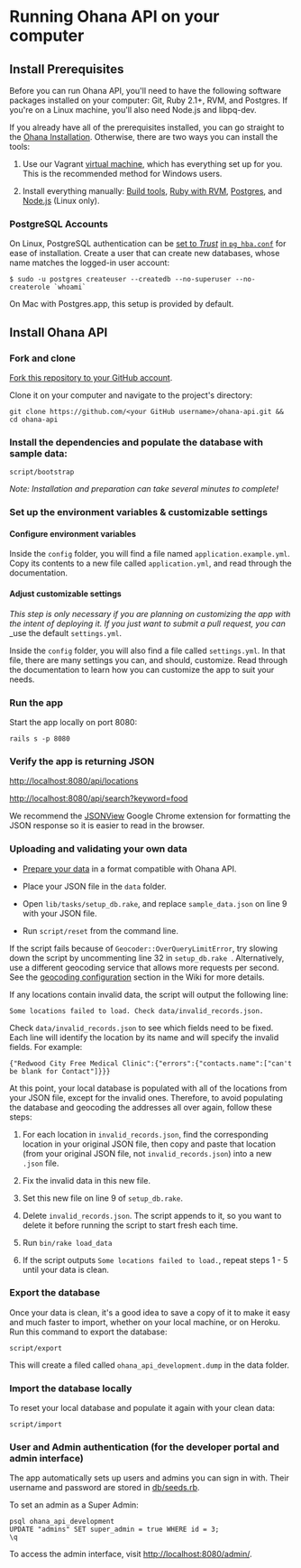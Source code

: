 # Running Ohana API on your computer

## Install Prerequisites

Before you can run Ohana API, you'll need to have the following software
packages installed on your computer: Git, Ruby 2.1+, RVM, and Postgres.
If you're on a Linux machine, you'll also need Node.js and libpq-dev.

If you already have all of the prerequisites installed, you can go straight
to the [Ohana Installation](#install-ohana-api). Otherwise, there are two ways
you can install the tools:

1. Use our Vagrant [virtual machine][dev-box], which has everything set up for
you. This is the recommended method for Windows users.

[dev-box]: https://github.com/codeforamerica/ohana-api-dev-box

2. Install everything manually: [Build tools][build-tools], [Ruby with RVM][ruby],
[Postgres][postgres], and [Node.js][node] (Linux only).

[build-tools]: https://github.com/codeforamerica/howto/blob/master/Build-Tools.md
[ruby]: https://github.com/codeforamerica/howto/blob/master/Ruby.md
[postgres]: https://github.com/codeforamerica/howto/blob/master/PostgreSQL.md
[node]: https://github.com/codeforamerica/howto/blob/master/Node.js.md

### PostgreSQL Accounts

On Linux, PostgreSQL authentication can be [set to _Trust_](http://www.postgresql.org/docs/9.1/static/auth-methods.html#AUTH-TRUST) [in `pg_hba.conf`](https://wiki.postgresql.org/wiki/Client_Authentication) for ease of installation. Create a user that can create new databases, whose name matches the logged-in user account:

    $ sudo -u postgres createuser --createdb --no-superuser --no-createrole `whoami`

On Mac with Postgres.app, this setup is provided by default.

## Install Ohana API

### Fork and clone

[Fork this repository to your GitHub account][fork].

Clone it on your computer and navigate to the project's directory:

    git clone https://github.com/<your GitHub username>/ohana-api.git && cd ohana-api

[fork]: http://help.github.com/fork-a-repo/

### Install the dependencies and populate the database with sample data:

    script/bootstrap

_Note: Installation and preparation can take several minutes to complete!_

### Set up the environment variables & customizable settings

#### Configure environment variables
Inside the `config` folder, you will find a file named `application.example.yml`.
Copy its contents to a new file called `application.yml`, and read through the documentation.

#### Adjust customizable settings
_This step is only necessary if you are planning on customizing the app with_
_the intent of deploying it. If you just want to submit a pull request, you can_
_use the default `settings.yml`.

Inside the `config` folder, you will also find a file called `settings.yml`.
In that file, there are many settings you can, and should, customize.
Read through the documentation to learn how you can customize the app to suit
your needs.

### Run the app

Start the app locally on port 8080:

    rails s -p 8080

### Verify the app is returning JSON

[http://localhost:8080/api/locations](http://localhost:8080/api/locations)

[http://localhost:8080/api/search?keyword=food](http://localhost:8080/api/search?keyword=food)

We recommend the [JSONView][jsonview] Google Chrome extension for formatting
the JSON response so it is easier to read in the browser.

[jsonview]: https://chrome.google.com/webstore/detail/jsonview/chklaanhfefbnpoihckbnefhakgolnmc

### Uploading and validating your own data

- [Prepare your data][prepare] in a format compatible with Ohana API.

- Place your JSON file in the `data` folder.

- Open `lib/tasks/setup_db.rake`, and replace `sample_data.json` on line 9
with your JSON file.

- Run `script/reset` from the command line.

If the script fails because of `Geocoder::OverQueryLimitError`, try slowing
down the script by uncommenting line 32 in `setup_db.rake `. Alternatively,
use a different geocoding service that allows more requests per second.
See the [geocoding configuration][geocode] section in the Wiki for more details.

If any locations contain invalid data, the script will output the following line:
```
Some locations failed to load. Check data/invalid_records.json.
```
Check `data/invalid_records.json` to see which fields need to be fixed.
Each line will identify the location by its name and will specify the invalid
fields. For example:
```
{"Redwood City Free Medical Clinic":{"errors":{"contacts.name":["can't be blank for Contact"]}}}
```
At this point, your local database is populated with all of the locations from your
JSON file, except for the invalid ones. Therefore, to avoid populating the database
and geocoding the addresses all over again, follow these steps:

1. For each location in `invalid_records.json`, find the corresponding location
in your original JSON file, then copy and paste that location (from your
original JSON file, not `invalid_records.json`) into a new `.json` file.

2. Fix the invalid data in this new file.

3. Set this new file on line 9 of `setup_db.rake`.

4. Delete `invalid_records.json`. The script appends to it, so you want to
delete it before running the script to start fresh each time.

5. Run `bin/rake load_data`

6. If the script outputs `Some locations failed to load.`, repeat steps 1 - 5
until your data is clean.

[prepare]: https://github.com/codeforamerica/ohana-api/wiki/Populating-the-Postgres-database-from-a-JSON-file
[geocode]: https://github.com/codeforamerica/ohana-api/wiki/How-to-deploy-the-Ohana-API-to-your-Heroku-account#geocoding-configuration

### Export the database

Once your data is clean, it's a good idea to save a copy of it to make it easy
and much faster to import, whether on your local machine, or on Heroku.
Run this command to export the database:

```
script/export
```
This will create a filed called `ohana_api_development.dump` in the data folder.

### Import the database locally

To reset your local database and populate it again with your clean data:
```
script/import
```

### User and Admin authentication (for the developer portal and admin interface)

The app automatically sets up users and admins you can sign in with.
Their username and password are stored in [db/seeds.rb][seeds].

[seeds]: https://github.com/codeforamerica/ohana-api/blob/master/db/seeds.rb

To set an admin as a Super Admin:

    psql ohana_api_development
    UPDATE "admins" SET super_admin = true WHERE id = 3;
    \q

To access the admin interface, visit [http://localhost:8080/admin/](http://localhost:8080/admin/).
